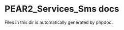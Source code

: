 PEAR2_Services_Sms docs
=======================

Files in this dir is automatically generated by phpdoc.
